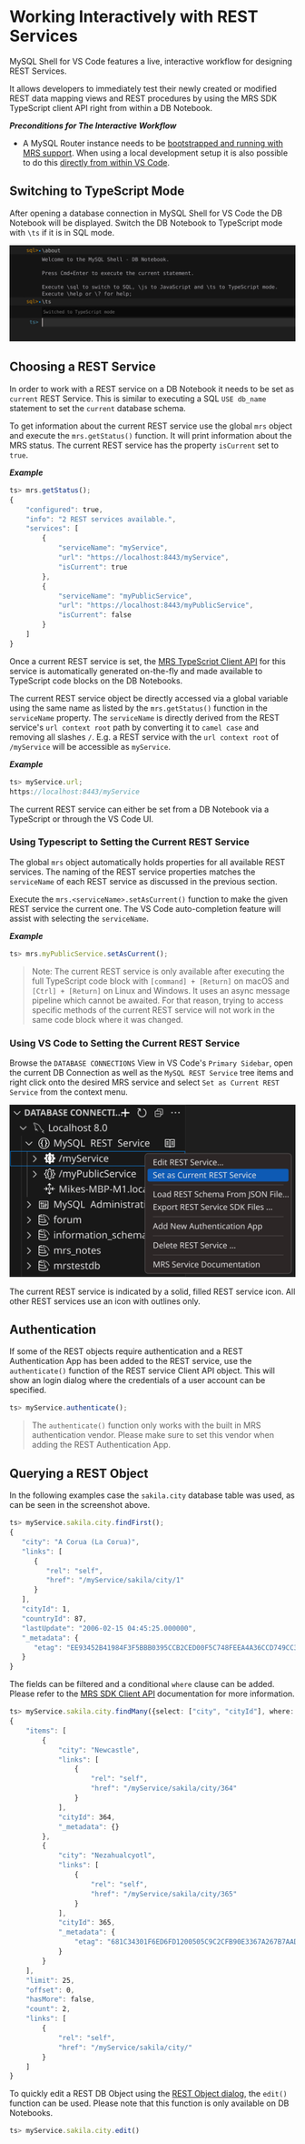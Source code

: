 <!-- Copyright (c) 2022, 2024, Oracle and/or its affiliates.

This program is free software; you can redistribute it and/or modify
it under the terms of the GNU General Public License, version 2.0,
as published by the Free Software Foundation.

This program is designed to work with certain software (including
but not limited to OpenSSL) that is licensed under separate terms, as
designated in a particular file or component or in included license
documentation.  The authors of MySQL hereby grant you an additional
permission to link the program and your derivative works with the
separately licensed software that they have either included with
the program or referenced in the documentation.

This program is distributed in the hope that it will be useful,  but
WITHOUT ANY WARRANTY; without even the implied warranty of
MERCHANTABILITY or FITNESS FOR A PARTICULAR PURPOSE.  See
the GNU General Public License, version 2.0, for more details.

You should have received a copy of the GNU General Public License
along with this program; if not, write to the Free Software Foundation, Inc.,
51 Franklin St, Fifth Floor, Boston, MA 02110-1301 USA -->

# Working Interactively with REST Services

MySQL Shell for VS Code features a live, interactive workflow for designing REST Services.

It allows developers to immediately test their newly created or modified REST data mapping views and REST procedures by using the MRS SDK TypeScript client API right from within a DB Notebook.

**_Preconditions for The Interactive Workflow_**

- A MySQL Router instance needs to be [bootstrapped and running with MRS support](#bootstrapping-and-running-mysql-routers-with-mrs-support). When using a local development setup it is also possible to do this [directly from within VS Code](#using-mysql-shell-for-vs-code-to-bootstrap-and-run-mysql-router).

## Switching to TypeScript Mode

After opening a database connection in MySQL Shell for VS Code the DB Notebook will be displayed. Switch the DB Notebook to TypeScript mode with `\ts` if it is in SQL mode.

![DB Notebook - Switch to TS mode](../../images/msg-db-notebook-switch-to-ts.svg "DB Notebook - Switch to TS mode")

## Choosing a REST Service

In order to work with a REST service on a DB Notebook it needs to be set as `current` REST Service. This is similar to executing a SQL `USE db_name` statement to set the `current` database schema.

To get information about the current REST service use the global `mrs` object and execute the `mrs.getStatus()` function. It will print information about the MRS status. The current REST service has the property `isCurrent` set to `true`.

**_Example_**

```ts
ts> mrs.getStatus();
{
    "configured": true,
    "info": "2 REST services available.",
    "services": [
        {
            "serviceName": "myService",
            "url": "https://localhost:8443/myService",
            "isCurrent": true
        },
        {
            "serviceName": "myPublicService",
            "url": "https://localhost:8443/myPublicService",
            "isCurrent": false
        }
    ]
}
```

Once a current REST service is set, the [MRS TypeScript Client API](sdk.html) for this service is automatically generated on-the-fly and made available to TypeScript code blocks on the DB Notebooks.

The current REST service object be directly accessed via a global variable using the same name as listed by the `mrs.getStatus()` function in the `serviceName` property. The `serviceName` is directly derived from the REST service's `url context root` path by converting it to `camel case` and removing all slashes `/`. E.g. a REST service with the `url context root` of `/myService` will be accessible as `myService`.

**_Example_**

```ts
ts> myService.url;
https://localhost:8443/myService
```

The current REST service can either be set from a DB Notebook via a TypeScript or through the VS Code UI.

### Using Typescript to Setting the Current REST Service

The global `mrs` object automatically holds properties for all available REST services. The naming of the REST service properties matches the `serviceName` of each REST service as discussed in the previous section.

Execute the `mrs.<serviceName>.setAsCurrent()` function to make the given REST service the current one. The VS Code auto-completion feature will assist with selecting the `serviceName`.

**_Example_**

```TypeScript
ts> mrs.myPublicService.setAsCurrent();
```

> Note: The current REST service is only available after executing the full TypeScript code block with `[command] + [Return]` on macOS and `[Ctrl] + [Return]` on Linux and Windows. It uses an async message pipeline which cannot be awaited. For that reason, trying to access specific methods of the current REST service will not work in the same code block where it was changed.

### Using VS Code to Setting the Current REST Service

Browse the `DATABASE CONNECTIONS` View in VS Code's `Primary Sidebar`, open the current DB Connection as well as the `MySQL REST Service` tree items and right click onto the desired MRS service and select `Set as Current REST Service` from the context menu.

![Setting the Current REST Service](../../images/vsc-mrs-context-menu-set-current-service.svg "Setting the Current REST Service")

The current REST service is indicated by a solid, filled REST service icon. All other REST services use an icon with outlines only.

## Authentication

If some of the REST objects require authentication and a REST Authentication App has been added to the REST service, use the `authenticate()` function of the REST service Client API object. This will show an login dialog where the credentials of a user account can be specified.

```ts
ts> myService.authenticate();
```

> The `authenticate()` function only works with the built in MRS authentication vendor. Please make sure to set this vendor when adding the REST Authentication App.

## Querying a REST Object

In the following examples case the `sakila.city` database table was used, as can be seen in the screenshot above.

```ts
ts> myService.sakila.city.findFirst();
{
   "city": "A Corua (La Corua)",
   "links": [
      {
         "rel": "self",
         "href": "/myService/sakila/city/1"
      }
   ],
   "cityId": 1,
   "countryId": 87,
   "lastUpdate": "2006-02-15 04:45:25.000000",
   "_metadata": {
      "etag": "EE93452B41984F3F5BBB0395CCB2CED00F5C748FEEA4A36CCD749CC3F85B7CEA"
   }
}
```

The fields can be filtered and a conditional `where` clause can be added. Please refer to the [MRS SDK Client API](sdk.html) documentation for more information.

```ts
ts> myService.sakila.city.findMany({select: ["city", "cityId"], where: {city: {$like: "NE%"}}});
{
    "items": [
        {
            "city": "Newcastle",
            "links": [
                {
                    "rel": "self",
                    "href": "/myService/sakila/city/364"
                }
            ],
            "cityId": 364,
            "_metadata": {}
        },
        {
            "city": "Nezahualcyotl",
            "links": [
                {
                    "rel": "self",
                    "href": "/myService/sakila/city/365"
                }
            ],
            "cityId": 365,
            "_metadata": {
                "etag": "681C34301F6ED6FD1200505C9C2CFB90E3367A267B7AADBD85186D781FEC7C19"
            }
        }
    ],
    "limit": 25,
    "offset": 0,
    "hasMore": false,
    "count": 2,
    "links": [
        {
            "rel": "self",
            "href": "/myService/sakila/city/"
        }
    ]
}
```

To quickly edit a REST DB Object using the [REST Object dialog](#mrs-object-dialog), the `edit()` function can be used. Please note that this function is only available on DB Notebooks.

```ts
ts> myService.sakila.city.edit()
```
